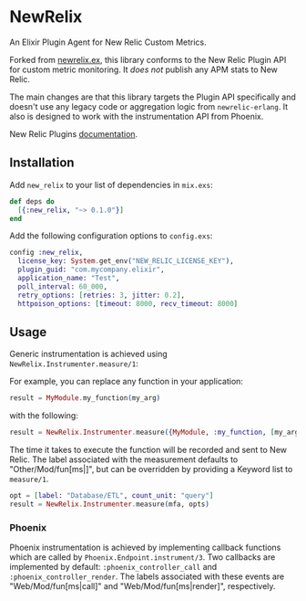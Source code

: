 # NewRelix

An Elixir Plugin Agent for New Relic Custom Metrics.

Forked from [newrelix.ex](https://github.com/romul/newrelic.ex), this library
conforms to the New Relic Plugin API for custom metric monitoring. It *does not*
publish any APM stats to New Relic.

The main changes are that this library targets the Plugin API specifically and
doesn't use any legacy code or aggregation logic from `newrelic-erlang`. It also
is designed to work with the instrumentation API from Phoenix.

New Relic Plugins [documentation](https://docs.newrelic.com/docs/plugins/plugins-new-relic).

## Installation

Add `new_relix` to your list of dependencies in `mix.exs`:

```elixir
def deps do
  [{:new_relix, "~> 0.1.0"}]
end
```

Add the following configuration options to `config.exs`:

```elixir
config :new_relix,
  license_key: System.get_env("NEW_RELIC_LICENSE_KEY"),
  plugin_guid: "com.mycompany.elixir",
  application_name: "Test",
  poll_interval: 60_000,
  retry_options: [retries: 3, jitter: 0.2],
  httpoison_options: [timeout: 8000, recv_timeout: 8000]
```

## Usage

Generic instrumentation is achieved using `NewRelix.Instrumenter.measure/1`:

For example, you can replace any function in your application:
```elixir
result = MyModule.my_function(my_arg)
```
with the following:
```elixir
result = NewRelix.Instrumenter.measure({MyModule, :my_function, [my_arg]})
```
The time it takes to execute the function will be recorded and sent to New
Relic. The label associated with the measurement defaults to "Other/Mod/fun[ms|]", but can be overridden by providing a Keyword list to
`measure/1`.
```elixir
opt = [label: "Database/ETL", count_unit: "query"]
result = NewRelix.Instrumenter.measure(mfa, opts)
```

### Phoenix

Phoenix instrumentation is achieved by implementing callback functions which are called by `Phoenix.Endpoint.instrument/3`. Two callbacks are implemented by
default: `:phoenix_controller_call` and `:phoenix_controller_render`. The labels
associated with these events are "Web/Mod/fun[ms|call]" and "Web/Mod/fun[ms|render]", respectively.
